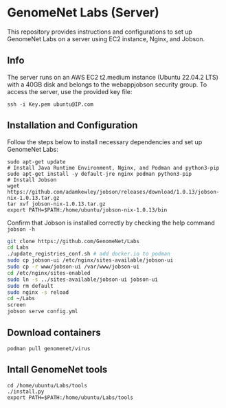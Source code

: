 # GenomeNet Labs (Server)

This repository provides instructions and configurations to set up GenomeNet Labs on a server using EC2 instance, Nginx, and Jobson.

## Info

The server runs on an AWS EC2 t2.medium instance (Ubuntu 22.04.2 LTS) with a 40GB disk and belongs to the webappjobson security group. To access the server, use the provided key file:

```
ssh -i Key.pem ubuntu@IP.com
```

## Installation and Configuration

Follow the steps below to install necessary dependencies and set up GenomeNet Labs:


```
sudo apt-get update
# Install Java Runtime Environment, Nginx, and Podman and python3-pip
sudo apt-get install -y default-jre nginx podman python3-pip
# Install Jobson
wget https://github.com/adamkewley/jobson/releases/download/1.0.13/jobson-nix-1.0.13.tar.gz
tar xvf jobson-nix-1.0.13.tar.gz
export PATH=$PATH:/home/ubuntu/jobson-nix-1.0.13/bin
```

Confirm that Jobson is installed correctly by checking the help command `jobson -h`

```bash
git clone https://github.com/GenomeNet/Labs
cd Labs
./update_registries_conf.sh # add docker.io to podman
sudo cp jobson-ui /etc/nginx/sites-available/jobson-ui
sudo cp -r www/jobson-ui /var/www/jobson-ui
cd /etc/nginx/sites-enabled
sudo ln -s ../sites-available/jobson-ui jobson-ui
sudo rm default
sudo nginx -s reload
cd ~/Labs
screen
jobson serve config.yml
```

## Download containers

```
podman pull genomenet/virus
```

## Intall GenomeNet tools

```
cd /home/ubuntu/Labs/tools
./install.py
export PATH=$PATH:/home/ubuntu/Labs/tools
```
